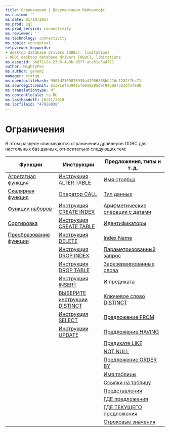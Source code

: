 ```yaml
---
title: Ограничения | Документация Майкрософт
ms.custom: ''
ms.date: 01/19/2017
ms.prod: sql
ms.prod_service: connectivity
ms.reviewer: ''
ms.technology: connectivity
ms.topic: conceptual
helpviewer_keywords:
- desktop database drivers [ODBC], limitations
- ODBC desktop database drivers [ODBC], limitations
ms.assetid: b8d71c2a-23c8-4e9b-b5f7-aca51c5a4721
author: MightyPen
ms.author: genemi
manager: craigg
ms.openlocfilehash: 9901d2169876930a41956338bb216c1282f7bc71
ms.sourcegitcommit: 61381ef939415fe019285def9450d7583df1fed0
ms.translationtype: MT
ms.contentlocale: ru-RU
ms.lasthandoff: 10/01/2018
ms.locfileid: "47828838"
---
```

# <a name="limitations"></a>Ограничения
В этом разделе описываются ограничения драйверов ODBC для настольных баз данных, относительно следующих тем:  
  
|Функции|Инструкции|Предложения, типы и т. д.|  
|---------------|----------------|-------------------------------|  
|[Агрегатная функция](../../odbc/microsoft/aggregate-function-limitations.md)|[Инструкция ALTER TABLE](../../odbc/microsoft/alter-table-statement-limitations.md)|[Имя столбца](../../odbc/microsoft/column-name-limitations.md)|  
|[Скалярная функция](../../odbc/microsoft/scalar-function-limitations.md)|[Оператор CALL](../../odbc/microsoft/call-statement-limitations.md)|[Тип данных](../../odbc/microsoft/data-type-limitations.md)|  
|[Функции наборов](../../odbc/microsoft/set-functions-limitations.md)|[Инструкция CREATE INDEX](../../odbc/microsoft/create-index-statement-limitations.md)|[Арифметические операции с датами](../../odbc/microsoft/date-arithmetic-limitations.md)|  
|[Сортировка](../../odbc/microsoft/sorting-limitations.md)|[Инструкция CREATE TABLE](../../odbc/microsoft/create-table-statement-limitations.md)|[Идентификаторы](../../odbc/microsoft/identifiers-limitations.md)|  
|[Преобразование функции](../../odbc/microsoft/convert-function-limitations.md)|[Инструкция DELETE](../../odbc/microsoft/delete-statement-limitations.md)|[Index Name](../../odbc/microsoft/index-name-limitations.md)|  
||[Инструкция DROP INDEX](../../odbc/microsoft/drop-index-statement-limitations.md)|[Параметризованный запрос](../../odbc/microsoft/parameterized-query-limitations.md)|  
||[Инструкция DROP TABLE](../../odbc/microsoft/drop-table-statement-limitations.md)|[Зарезервированные слова](../../odbc/microsoft/reserved-word-limitations.md)|  
||[Инструкция INSERT](../../odbc/microsoft/insert-statement-limitations.md)|[И предиката](../../odbc/microsoft/and-predicate-limitations.md)|  
||[ВЫБЕРИТЕ инструкции DISTINCT](../../odbc/microsoft/select-distinct-limitations.md)|[Ключевое слово DISTINCT](../../odbc/microsoft/distinct-keyword-limitations.md)|  
||[Инструкция SELECT](../../odbc/microsoft/select-statement-limitations.md)|[Предложение FROM](../../odbc/microsoft/from-clause-limitations.md)|  
||[Инструкции UPDATE](../../odbc/microsoft/update-statement-limitations.md)|[Предложение HAVING](../../odbc/microsoft/having-clause-limitations.md)|  
|||[Предикате LIKE](../../odbc/microsoft/like-predicate-limitations.md)|  
|||[NOT NULL](../../odbc/microsoft/not-null-limitations.md)|  
|||[Предложение ORDER BY](../../odbc/microsoft/order-by-clause-limitations.md)|  
|||[Имя таблицы](../../odbc/microsoft/table-name-limitations.md)|  
|||[Ссылки на таблицу](../../odbc/microsoft/table-references-limitations.md)|  
|||[Представления](../../odbc/microsoft/views-limitations.md)|  
|||[ГДЕ предложения](../../odbc/microsoft/where-clause-limitations.md)|  
|||[ГДЕ ТЕКУЩЕГО предложения](../../odbc/microsoft/where-current-of-clause-limitations.md)|  
|||[Строковые значения](../../odbc/microsoft/string-limitations.md)|

